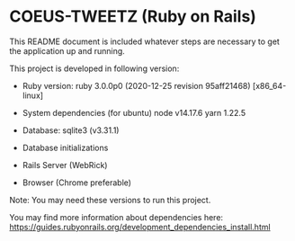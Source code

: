 # COEUS-TWEETZ (Ruby on Rails)

This README document is included whatever steps are necessary to get the
application up and running.

This project is developed in following version:

* Ruby version:
  ruby 3.0.0p0 (2020-12-25 revision 95aff21468) [x86_64-linux]
  
* System dependencies (for ubuntu)
  node v14.17.6
  yarn 1.22.5

* Database:
  sqlite3 (v3.31.1)
  
* Database initializations

* Rails Server (WebRick)

* Browser (Chrome preferable)

Note: You may need these versions to run this project.

You may find more information about dependencies here:
https://guides.rubyonrails.org/development_dependencies_install.html
